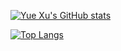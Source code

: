[![Yue Xu's GitHub stats](https://github-readme-stats.vercel.app/api?username=yuexu-98)](https://github.com/yuexu-98/Notes)

[![Top Langs](https://github-readme-stats.vercel.app/api/top-langs/?username=yuexu-98&layout=compact)](https://github.com/yuexu-98/)
